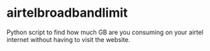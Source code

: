 # airtelbroadbandlimit
Python script to find how much GB are you consuming on your airtel internet without having to visit the website.
